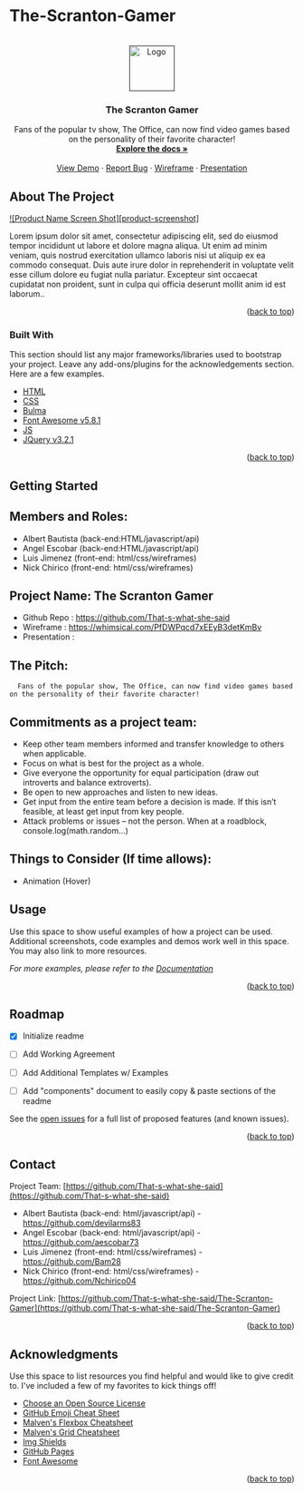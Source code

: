 # The-Scranton-Gamer

<div id="top"></div>

<!-- PROJECT LOGO -->
<br />
<div align="center">
  <a href="">
    <img src="images/logo.png" alt="Logo" width="80" height="80">
  </a>

  <h3 align="center">The Scranton Gamer</h3>

  <p align="center">
    Fans of the popular tv show, The Office, can now find video games based on the personality of their favorite character!
    <br />
    <a href=""><strong>Explore the docs »</strong></a>
    <br />
    <br />
    <a href="">View Demo</a>
    ·
    <a href="https://github.com/That-s-what-she-said/The-Scranton-Gamer/issues">Report Bug</a>
    ·
    <a href="https://whimsical.com/PfDWPqcd7xEEyB3detKmBv">Wireframe</a>
    ·
    <a href="https://github.com/That-s-what-she-said/The-Scranton-Gamer/issues">Presentation</a>
  </p>
</div>

<!-- ABOUT THE PROJECT -->
## About The Project

[![Product Name Screen Shot][product-screenshot]](https://example.com)

Lorem ipsum dolor sit amet, consectetur adipiscing elit, sed do eiusmod tempor incididunt ut labore et dolore magna aliqua. Ut enim ad minim veniam, quis nostrud exercitation ullamco laboris nisi ut aliquip ex ea commodo consequat. Duis aute irure dolor in reprehenderit in voluptate velit esse cillum dolore eu fugiat nulla pariatur. Excepteur sint occaecat cupidatat non proident, sunt in culpa qui officia deserunt mollit anim id est laborum..

<p align="right">(<a href="#top">back to top</a>)</p>



### Built With

This section should list any major frameworks/libraries used to bootstrap your project. Leave any add-ons/plugins for the acknowledgements section. Here are a few examples.

* [HTML](https://en.wikipedia.org/wiki/HTML)
* [CSS](https://en.wikipedia.org/wiki/CSS)
* [Bulma](https://bulma.io/)
* [Font Awesome v5.8.1](https://fontawesome.com/)
* [JS](https://www.javascript.com/)
* [JQuery v3.2.1](https://jquery.com/)

<p align="right">(<a href="#top">back to top</a>)</p>



<!-- GETTING STARTED -->
## Getting Started

## Members and Roles:

* Albert Bautista (back-end:HTML/javascript/api)
* Angel Escobar (back-end:HTML/javascript/api)
* Luis Jimenez (front-end: html/css/wireframes)
* Nick Chirico (front-end: html/css/wireframes)


## Project Name: The Scranton Gamer
* Github Repo : https://github.com/That-s-what-she-said 
* Wireframe : https://whimsical.com/PfDWPqcd7xEEyB3detKmBv 
* Presentation : 


## The Pitch:

      Fans of the popular show, The Office, can now find video games based on the personality of their favorite character!


## Commitments as a project team:

  * Keep other team members informed and transfer knowledge to others when applicable.
  * Focus on what is best for the project as a whole.
  * Give everyone the opportunity for equal participation (draw out introverts and balance extroverts).
  * Be open to new approaches and listen to new ideas.
  * Get input from the entire team before a decision is made. If this isn’t feasible, at least get input from key people.
  * Attack problems or issues – not the person. When at a roadblock, console.log(math.random…)

## Things to Consider (If time allows):

 * Animation (Hover)

<!-- USAGE EXAMPLES -->
## Usage

Use this space to show useful examples of how a project can be used. Additional screenshots, code examples and demos work well in this space. You may also link to more resources.

_For more examples, please refer to the [Documentation](https://example.com)_

<p align="right">(<a href="#top">back to top</a>)</p>



<!-- ROADMAP -->
## Roadmap

- [x] Initialize readme
- [ ] Add Working Agreement
- [ ] Add Additional Templates w/ Examples
- [ ] Add "components" document to easily copy & paste sections of the readme


See the [open issues](https://github.com/That-s-what-she-said/The-Scranton-Gamer/issues) for a full list of proposed features (and known issues).

<p align="right">(<a href="#top">back to top</a>)</p>



## Contact

Project Team: [https://github.com/That-s-what-she-said](https://github.com/That-s-what-she-said)
* Albert Bautista (back-end: html/javascript/api) - https://github.com/devilarms83
* Angel Escobar (back-end: html/javascript/api) - https://github.com/aescobar73 
* Luis Jimenez (front-end: html/css/wireframes) - https://github.com/Bam28 
* Nick Chirico (front-end: html/css/wireframes) -  https://github.com/Nchirico04 

Project Link: [https://github.com/That-s-what-she-said/The-Scranton-Gamer](https://github.com/That-s-what-she-said/The-Scranton-Gamer)

<p align="right">(<a href="#top">back to top</a>)</p>



<!-- ACKNOWLEDGMENTS -->
## Acknowledgments

Use this space to list resources you find helpful and would like to give credit to. I've included a few of my favorites to kick things off!

* [Choose an Open Source License](https://choosealicense.com)
* [GitHub Emoji Cheat Sheet](https://www.webpagefx.com/tools/emoji-cheat-sheet)
* [Malven's Flexbox Cheatsheet](https://flexbox.malven.co/)
* [Malven's Grid Cheatsheet](https://grid.malven.co/)
* [Img Shields](https://shields.io)
* [GitHub Pages](https://pages.github.com)
* [Font Awesome](https://fontawesome.com)

<p align="right">(<a href="#top">back to top</a>)</p>

